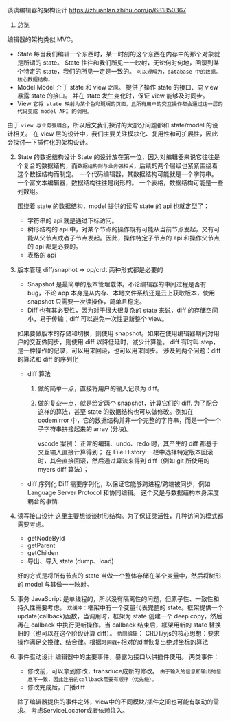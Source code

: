 谈谈编辑器的架构设计
https://zhuanlan.zhihu.com/p/681850367

1. 总览

编辑器的架构类似 MVC。

- State
  每当我们编辑一个东西时，某一时刻的这个东西在内存中的那个对象就是所谓的 state。
  State 往往和我们所见一一映射，无论何时何地，回滚到某个特定的 state，我们的所见一定是一致的。
  `可以理解为，database 中的数据。核心数据结构。`
- Model
  Model 介于 state 和 view `之间`。
  提供了操作 state 的接口、向 view 暴露 state 的接口。
  并在 state 发生变化时，保证 view 能够及时同步。
- View
  `它将 state 映射为某个色彩斑斓的页面，且所有用户的交互操作都会通过这一层的代码变成 model API 的调用。`

由于 `view 与业务强耦合`，所以后文我们探讨的大部分问题都和 state/model 的设计相关。
在 view 层的设计中，我们主要关注模块化、复用性和可扩展性，因此会探讨一下插件化的架构设计。

2. State 的数据结构设计
   State 的设计放在第一位，因为对编辑器来说它往往是个复合的数据结构，而`数据结构则与业务强相关`，后续的两个层级也紧紧围绕着这个数据结构而制定。
   一个代码编辑器，其数据结构可能就是一个字符串。
   一个富文本编辑器，数据结构往往是树形的。
   一个表格，数据结构可能是一些列数组。

   围绕着 state 的数据结构，model 提供的读写 state 的 api 也就定型了：

   - 字符串的 api 就是通过下标访问。
   - 树形结构的 api 中，对某个节点的操作既有可能从当前节点发起，又有可能从父节点或者子节点发起。因此，操作特定子节点的 api 和操作父节点的 api 都是必要的。
   - 表格的 api

3. 版本管理
   diff/snaphot => op/crdt
   两种形式都是必要的

   - Snapshot 是最简单的版本管理载体。不论编辑器的中间过程是否有 bug，不论 app 本身是从内存、本地文件系统还是云上获取版本，使用 snapshot 只需要一次读操作，简单且稳定。
   - Diff 也有其必要性，因为对于很大很复杂的 state 来说，diff 的存储空间小，易于传输；diff 可以避免一次性更新整个 view。

   如果要做版本的存储和切换，则使用 snapshot。如果在使用编辑器期间对用户的交互做同步，则使用 diff 以降低延时，减少计算量。
   diff 有时叫 step，是一种操作的记录，可以用来回滚，也可以用来同步。
   涉及到两个问题：diff 的算法和 diff 的序列化

   - diff 算法

     1. 做的简单一点，直接将用户的输入记录为 diff。
     2. 做的复杂一点，就是给定两个 snapshot，计算它们的 diff.
        为了配合这样的算法，甚至 state 的数据结构也可以做修改。例如在 codemirror 中，它的数据结构并非一个完整的字符串，而是一个一个子字符串拼接起来的 array (分块)。

        vscode 案例：
        正常的编辑、undo、redo 时，其产生的 diff 都基于交互输入直接计算得到；
        在 File History 一栏中选择特定版本回滚时，其会直接回滚，然后通过算法来得到 diff（例如 git 所使用的 myers diff 算法）；

   - diff 序列化
     Diff 需要序列化，以保证它能够跨进程/跨端被同步，例如 Language Server Protocol 和协同编辑。
     这个又是与数据结构本身深度耦合的事情.

4. 读写接口设计
   这里主要想谈谈树形结构。为了保证灵活性，几种访问的模式都需要考虑。

   - getNodeById
   - getParent
   - getChilden
   - 导出、导入 state (dump、load)

   好的方式是将所有节点的 state 当做一个整体存储在某个变量中，然后将树形的 model 与其做一一映射。

5. 事务
   JavaScript 是单线程的，所以没有隔离性的问题，但原子性、一致性和持久性需要考虑。
   `双缓冲：`框架中有一个变量代表完整的 state。框架提供一个 update(callback)函数，当调用时，框架为 state 创建一个 deep copy，然后再在 callback 中执行更新操作。当 callback 结束后，框架用新的 state 替换旧的（也可以在这个阶段计算 diff）。
   `协同编辑`：
   CRDT/yjs的核心思想：要求操作满足交换律、结合律。根据`时间戳`+相对的diff恢复出绝对坐标的算法
6. 事件驱动设计
   编辑器中的主要事件，暴露为接口以供插件使用。
   两类事件：

   - 修改前，可以拿到修改，transduce成新的修改。
     `由于输入的信息和输出的信息不一致，因此注册的callback需要有顺序（优先级）。`
   - 修改完成后，广播diff

   除了编辑器提供的事件之外，view中的不同模块/插件之间也可能有联动的需求。
   考虑ServiceLocator或者依赖注入。
